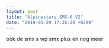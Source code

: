 ```yaml
---
layout: post
title: "Alpinestars SMX-6 V2"
date: "2019-05-29 17:36:20 +0200"
---
```

ook de smx s wp
smx plus
en nog meer
